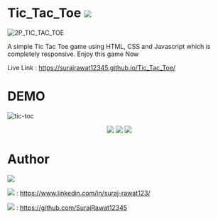 # Tic_Tac_Toe <img src="https://img.shields.io/badge/O-X-blue?labelColor=red">

![2P_TIC_TAC_TOE](https://github.com/SurajRawat12345/Tic_Tac_Toe/assets/115080037/fa0c0d6d-7bf9-48ce-88a5-872d7acb9684)

A simple Tic Tac Toe game using HTML, CSS and Javascript which is completely responsive. Enjoy this game Now 

Live Link : https://surajrawat12345.github.io/Tic_Tac_Toe/

# DEMO 
![tic-toc](https://github.com/SurajRawat12345/Tic_Tac_Toe/assets/115080037/e21ecf28-5928-45d2-85a3-8c4307a8cc5f)

<div align="center">
<img src="https://img.shields.io/badge/win-purple"> <img src="https://img.shields.io/badge/Draw-white"> <img src="https://img.shields.io/badge/Lose-purple">
</div>

# Author
<img src="https://img.shields.io/badge/Author-Suraj_Rawat-blue?labelColor=%23E74C3C">

<img src="https://img.shields.io/badge/LinkedIn-crimson"> : https://www.linkedin.com/in/suraj-rawat123/

<img src="https://img.shields.io/badge/Github-crimson"> : https://github.com/SurajRawat12345
